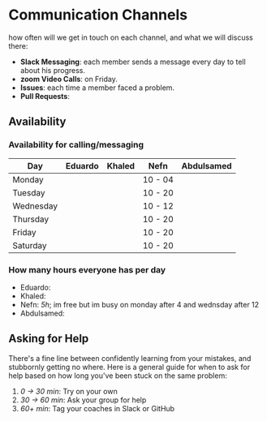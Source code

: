 # Communication Channels

how often will we get in touch on each channel, and what we will discuss there:

- **Slack Messaging**: each member sends a message every day to tell about his progress.
- **zoom Video Calls**: on Friday.
- **Issues**: each time a member faced a problem.
- **Pull Requests**:

## Availability

### Availability for calling/messaging

| Day       | Eduardo |  Khaled |  Nefn   |Abdulsamed|
| --------- | :-----: | :-----: | :-----: | :-----:  |
| Monday    |         |         | 10 - 04 |          |
| Tuesday   |         |         | 10 - 20 |          |
| Wednesday |         |         | 10 - 12 |          |
| Thursday  |         |         | 10 - 20 |          |
| Friday    |         |         | 10 - 20 |          |
| Saturday  |         |         | 10 - 20 |          |

### How many hours everyone has per day

- Eduardo:
- Khaled:
- Nefn: _5h_; im free but im busy on monday after 4 and wednsday after 12
- Abdulsamed:

## Asking for Help

There's a fine line between confidently learning from your mistakes, and
stubbornly getting no where. Here is a general guide for when to ask for
help based on how long you've been stuck on the same problem:

1. _0 -> 30 min_: Try on your own
2. _30 -> 60 min_: Ask your group for help
3. _60+ min_: Tag your coaches in Slack or GitHub